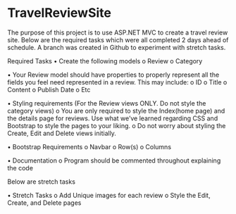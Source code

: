 # TravelReviewSite

The purpose of this project is to use ASP.NET MVC to create a travel review site.  Below are the required tasks which were all completed
2 days ahead of schedule. A branch was created in Github to experiment with stretch tasks.  

Required Tasks
•	  Create the following models
o	  Review
o	  Category

•	  Your Review model should have properties to properly represent all the fields you feel need represented in a review. This may include:
o	  ID
o	  Title
o	  Content
o	  Publish Date
o	  Etc

•	  Styling requirements (For the Review views ONLY. Do not style the category views)
o	  You are only required to style the Index(home page) and the details page for reviews. Use what we’ve learned regarding CSS and Bootstrap to style the pages to your liking.
o	  Do not worry about styling the Create, Edit and Delete views initially.

•	  Bootstrap Requirements
o	  Navbar
o	  Row(s)
o	  Columns

•	  Documentation
o	  Program should be commented throughout explaining the code

Below are stretch tasks

•	  Stretch Tasks
o	  Add Unique images for each review
o	  Style the Edit, Create, and Delete pages
